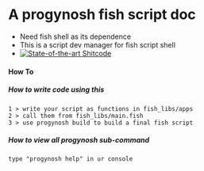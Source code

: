 A progynosh fish script doc
===========================
- Need fish shell as its dependence
- This is a script dev manager for fish script shell
- [![State-of-the-art Shitcode](https://img.shields.io/static/v1?label=State-of-the-art&message=Shitcode&color=7B5804)](https://github.com/trekhleb/state-of-the-art-shitcode)
#### How To
##### How to write code using this
	1 >	write your script as functions in fish_libs/apps
	2 >	call them from fish_libs/main.fish
	3 >	use progynosh build to build a final fish script
##### How to view all progynosh sub-command
	type "progynosh help" in ur console
